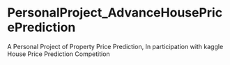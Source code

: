 # PersonalProject_AdvanceHousePricePrediction
A Personal Project of Property Price Prediction, In participation with kaggle House Price Prediction Competition
